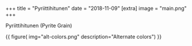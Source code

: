 +++
title = "Pyriittihitunen"
date = "2018-11-09"
[extra]
image = "main.png"
+++

Pyriittihitunen (Pyrite Grain)

{{
    figure(
        img="alt-colors.png"
        description="Alternate colors")
}}
